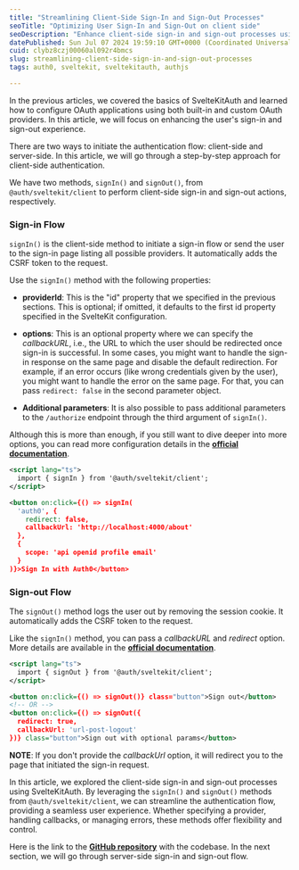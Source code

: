 ```yaml
---
title: "Streamlining Client-Side Sign-In and Sign-Out Processes"
seoTitle: "Optimizing User Sign-In and Sign-Out on client side"
seoDescription: "Enhance client-side sign-in and sign-out processes using SvelteKitAuth for a seamless user experience with flexible authentication management"
datePublished: Sun Jul 07 2024 19:59:10 GMT+0000 (Coordinated Universal Time)
cuid: clybz8czj00060al092r4bmcs
slug: streamlining-client-side-sign-in-and-sign-out-processes
tags: auth0, sveltekit, sveltekitauth, authjs

---
```


In the previous articles, we covered the basics of SvelteKitAuth and learned how to configure OAuth applications using both built-in and custom OAuth providers. In this article, we will focus on enhancing the user's sign-in and sign-out experience.

There are two ways to initiate the authentication flow: client-side and server-side. In this article, we will go through a step-by-step approach for client-side authentication.

We have two methods, `signIn()` and `signOut()`, from `@auth/sveltekit/client` to perform client-side sign-in and sign-out actions, respectively.

### Sign-in Flow

`signIn()` is the client-side method to initiate a sign-in flow or send the user to the sign-in page listing all possible providers. It automatically adds the CSRF token to the request.

Use the `signIn()` method with the following properties:

* **providerId**: This is the "id" property that we specified in the previous sections. This is optional; if omitted, it defaults to the first id property specified in the SvelteKit configuration.
    
* **options**: This is an optional property where we can specify the *callbackURL*, i.e., the URL to which the user should be redirected once sign-in is successful. In some cases, you might want to handle the sign-in response on the same page and disable the default redirection. For example, if an error occurs (like wrong credentials given by the user), you might want to handle the error on the same page. For that, you can pass `redirect: false` in the second parameter object.
    
* **Additional parameters**: It is also possible to pass additional parameters to the `/authorize` endpoint through the third argument of `signIn()`.
    

Although this is more than enough, if you still want to dive deeper into more options, you can read more configuration details in the [**official documentation**](https://next-auth.js.org/getting-started/client#redirects-to-sign-in-page-when-clicked).

```xml
<script lang="ts">
  import { signIn } from '@auth/sveltekit/client';
</script>

<button on:click={() => signIn(
  'auth0', {
    redirect: false,
    callbackUrl: 'http://localhost:4000/about'
  },
  {
    scope: 'api openid profile email'
  }
)}>Sign In with Auth0</button>
```

### Sign-out Flow

The `signOut()` method logs the user out by removing the session cookie. It automatically adds the CSRF token to the request.

Like the `signIn()` method, you can pass a *callbackURL* and *redirect* option. More details are available in the [**official documentation**](https://next-auth.js.org/getting-started/client#signout).

```xml
<script lang="ts">
  import { signOut } from '@auth/sveltekit/client';
</script>

<button on:click={() => signOut()} class="button">Sign out</button>
<!-- OR -->
<button on:click={() => signOut({
  redirect: true,
  callbackUrl: 'url-post-logout'
})} class="button">Sign out with optional params</button>
```

**NOTE**: If you don't provide the *callbackUrl* option, it will redirect you to the page that initiated the sign-in request.

In this article, we explored the client-side sign-in and sign-out processes using SvelteKitAuth. By leveraging the `signIn()` and `signOut()` methods from `@auth/sveltekit/client`, we can streamline the authentication flow, providing a seamless user experience. Whether specifying a provider, handling callbacks, or managing errors, these methods offer flexibility and control.

Here is the link to the [**GitHub repository**](https://github.com/aakash14goplani/SvelteKitAuth) with the codebase. In the next section, we will go through server-side sign-in and sign-out flow.